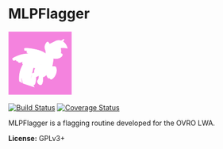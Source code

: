 # MLPFlagger
![MLPFlagger](mlpflagger.png)

[![Build Status](https://travis-ci.org/mweastwood/MLPFlagger.jl.svg?branch=master)](https://travis-ci.org/mweastwood/MLPFlagger.jl)
[![Coverage Status](https://img.shields.io/codecov/c/github/mweastwood/MLPFlagger.jl.svg)](https://codecov.io/github/mweastwood/MLPFlagger.jl)

MLPFlagger is a flagging routine developed for the OVRO LWA.

**License:** GPLv3+

